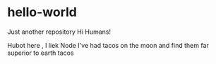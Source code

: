 # hello-world
Just another repository
Hi Humans!

Hubot here , I liek Node
I've had tacos on the moon and find them far superior to earth tacos
